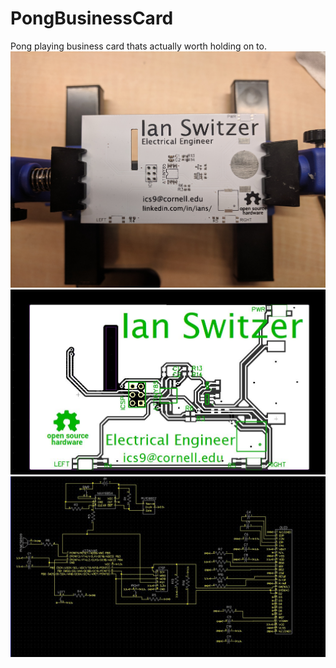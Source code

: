 # PongBusinessCard
Pong playing business card thats actually worth holding on to.
![alt text](https://github.com/HyperIon-code/PongBusinessCard/blob/master/IMG_20190223_154253.jpg)
![alt text](https://github.com/HyperIon-code/PongBusinessCard/blob/master/card.JPG)
![alt text](https://github.com/HyperIon-code/PongBusinessCard/blob/master/schematic.JPG)

